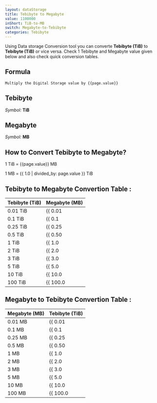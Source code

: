 ```yaml
---
layout: dataStorage
title: Tebibyte to Megabyte
value: 1100000
inShort: TiB-to-MB
switch: Megabyte-to-Tebibyte
categories: Tebibyte
---
```


Using Data storage Conversion tool you can converte **Tebibyte (TiB)** to **Tebibyte (TiB)** or vice versa. Check 1 Tebibyte and Megabyte value given below and also check quick conversion tables.

## Formula
`Multiply the Digital Storage value by {{page.value}}`

## Tebibyte
*Symbol:* **TiB**

## Megabyte
*Symbol:* **MB**

## How to Convert Tebibyte to Megabyte?

1 TiB = {{page.value}} MB

1 MB = {{ 1.0 | divided_by: page.value }} TiB


## Tebibyte to Megabyte Convertion Table :

| Tebibyte (TiB) | Megabyte (MB) |
| ---- | ---- |
| 0.01 TiB | {{ 0.01 | times: page.value }} MB |
| 0.1 TiB | {{ 0.1 | times: page.value }} MB |
| 0.25 TiB | {{ 0.25 | times: page.value }} MB |
| 0.5 TiB | {{ 0.50 | times: page.value }} MB |
| 1 TiB | {{ 1.0 | times: page.value }} MB |
| 2 TiB | {{ 2.0 | times: page.value }} MB |
| 3 TiB | {{ 3.0 | times: page.value }} MB |
| 5 TiB | {{ 5.0 | times: page.value }} MB |
| 10 TiB | {{ 10.0 | times: page.value }} MB |
| 100 TiB | {{ 100.0 | times: page.value }} MB |

## Megabyte to Tebibyte Convertion Table :

| Megabyte (MB) | Tebibyte (TiB) |
| ---- | ---- |
| 0.01 MB | {{ 0.01 | divided_by: page.value }} TiB |
| 0.1 MB | {{ 0.1 | divided_by: page.value }} TiB |
| 0.25 MB | {{ 0.25 | divided_by: page.value }} TiB |
| 0.5 MB | {{ 0.50 | divided_by: page.value }} TiB |
| 1 MB | {{ 1.0 | divided_by: page.value }} TiB |
| 2 MB | {{ 2.0 | divided_by: page.value }} TiB |
| 3 MB | {{ 3.0 | divided_by: page.value }} TiB |
| 5 MB | {{ 5.0 | divided_by: page.value }} TiB |
| 10 MB | {{ 10.0 | divided_by: page.value }} TiB |
| 100 MB | {{ 100.0 | divided_by: page.value }} TiB |


<script>
document.getElementById('selectInput')[17].selected = true
document.getElementById('selectOutput')[8].selected = true
</script>
